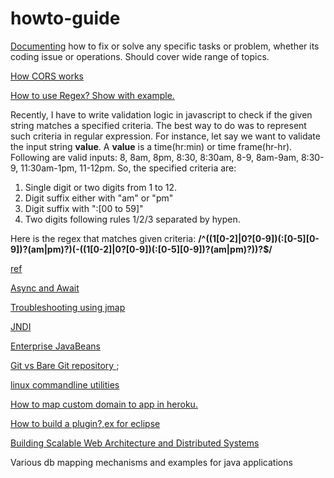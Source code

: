 # howto-guide

[Documenting](https://github.com/bhochhi/howto-guide/wiki) how to fix or solve any specific tasks or problem, whether its coding issue or operations. Should cover wide range of topics.

[How CORS works](http://www.html5rocks.com/en/tutorials/cors/)

[How to use Regex? Show with example.]()

Recently, I have to write validation logic in javascript to check if the given string matches a specified criteria. The best way to do was to represent such criteria in regular expression. For instance, let say we want to validate the input string __value__. A __value__ is a time(hr:min) or time frame(hr-hr). Following are valid inputs: 8, 8am, 8pm, 8:30, 8:30am, 8-9, 8am-9am, 8:30-9, 11:30am-1pm, 11-12pm. So, the specified criteria are:
   1. Single digit or two digits from 1 to 12.
   2. Digit suffix either with "am" or "pm" 
   3. Digit suffix with ":[00 to 59]"
   4. Two digits following rules 1/2/3  separated by hypen.

Here is the regex that matches given criteria:  __/^((1[0-2]|0?[0-9])(:[0-5][0-9])?(am|pm)?)(-((1[0-2]|0?[0-9])(:[0-5][0-9])?(am|pm)?))?$/__
 
[ref](https://developer.mozilla.org/en-US/docs/Web/JavaScript/Guide/Regular_Expressions)

[Async and Await](https://github.com/bhochhi/howto-guide/wiki/Async-and-Await)

[Troubleshooting using jmap](https://github.com/bhochhi/howto-guide/wiki/Troubleshooting-using-jmap)

[JNDI](https://github.com/bhochhi/howto-guide/wiki/JNDI)

[Enterprise JavaBeans](https://github.com/bhochhi/howto-guide/wiki/Enterprise-JavaBeans)

[Git vs Bare Git repository ](http://www.saintsjd.com/2011/01/what-is-a-bare-git-repository/);

[linux commandline utilities](https://github.com/bhochhi/howto-guide/wiki/linux-command-line-tools)

[How to map custom domain to app in heroku.](https://github.com/bhochhi/howto-guide/wiki/JNDI)

[How to build a plugin?,ex for eclipse]()

[Building Scalable Web Architecture and Distributed Systems](http://www.drdobbs.com/web-development/building-scalable-web-architecture-and-d/240142422)

Various db mapping mechanisms and examples for java applications


